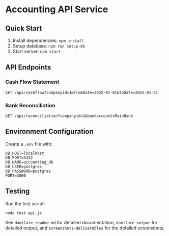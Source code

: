 # Accounting API Service

## Quick Start

1. Install dependencies: `npm install`
2. Setup database: `npm run setup-db`
3. Start server: `npm start`

## API Endpoints

### Cash Flow Statement
```
GET /api/cashflow?companyid=1&fromDate=2025-01-01&toDate=2025-01-31
```

### Bank Reconciliation
```
GET /api/reconciliation?companyid=1&bankaccount=MainBank
```

## Environment Configuration

Create a `.env` file with:
```
DB_HOST=localhost
DB_PORT=5432
DB_NAME=accounting_db
DB_USER=postgres
DB_PASSWORD=postgres
PORT=3000
```

## Testing

Run the test script:
```bash
node test-api.js
```

See `damilare_readme.md` for detailed documentation, `damilare_output` for detailed output, and `screenshots-deliverables` for the detailed screenshots.